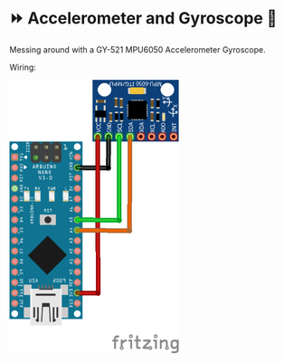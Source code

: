# :fast_forward: Accelerometer and Gyroscope :arrows_counterclockwise:
Messing around with a GY-521 MPU6050 Accelerometer Gyroscope.

Wiring:

<img src="https://github.com/JamesHarcourt7/mpu6050-tests/blob/main/resources/GY-521-Wiring.png" width="300">
